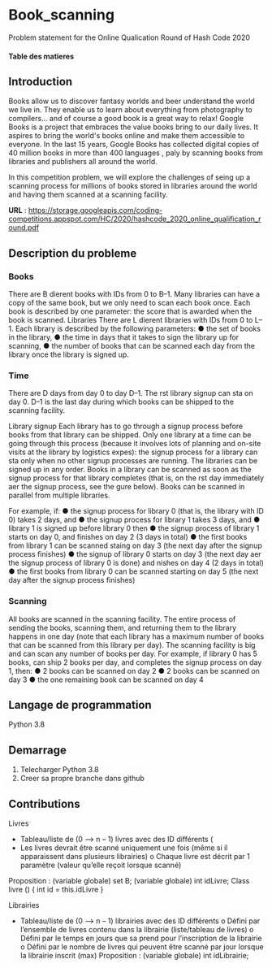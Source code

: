 # Book_scanning
Problem statement for the Online Qualication Round of Hash Code 2020

#### Table des matieres


## Introduction
Books allow us to discover fantasy worlds and beer understand the world we live in.
They enable us to learn about everything from photography to compilers… and of
course a good book is a great way to relax!
Google Books is a project that embraces the value books bring to our daily lives. It
aspires to bring the world's books online and make them accessible to everyone. In the
last 15 years, Google Books has collected digital copies of 40 million books in more
than 400 languages , paly by scanning books from libraries and publishers all around
the world.

In this competition problem, we will explore the challenges of seing up a scanning
process for millions of books stored in libraries around the world and having them
scanned at a scanning facility.

**URL** : <https://storage.googleapis.com/coding-competitions.appspot.com/HC/2020/hashcode_2020_online_qualification_round.pdf>

## Description du probleme

### Books
There are B dierent books with IDs from 0 to B–1. Many libraries can have a copy of
the same book, but we only need to scan each book once. Each book is described by
one parameter: the score that is awarded when the book is scanned.
Libraries
There are L dierent libraries with IDs from 0 to L–1. Each library is described by the
following parameters:
● the set of books in the library,
● the time in days that it takes to sign the library up for scanning,
● the number of books that can be scanned each day from the library once the
library is signed up.

### Time
There are D days from day 0 to day D–1. The rst library signup can sta on day 0. D–1
is the last day during which books can be shipped to the scanning facility.

Library signup
Each library has to go through a signup process before books from that library can be
shipped. Only one library at a time can be going through this process (because it
involves lots of planning and on-site visits at the library by logistics expes): the signup
process for a library can sta only when no other signup processes are running. The
libraries can be signed up in any order.
Books in a library can be scanned as soon as the signup process for that library
completes (that is, on the rst day immediately aer the signup process, see the gure
below). Books can be scanned in parallel from multiple libraries.

For example, if:
● the signup process for library 0 (that is, the library with ID 0) takes 2 days, and
● the signup process for library 1 takes 3 days, and
● library 1 is signed up before library 0
then
● the signup process of library 1 starts on day 0, and finishes on day 2 (3 days in
total)
● the first books from library 1 can be scanned staing on day 3 (the next day
after the signup process finishes)
● the signup of library 0 starts on day 3 (the next day aer the signup process
of library 0 is done) and nishes on day 4 (2 days in total)
● the first books from library 0 can be scanned starting on day 5 (the next day
after the signup process finishes)

### Scanning
All books are scanned in the scanning facility. The entire process of sending the books,
scanning them, and returning them to the library happens in one day (note that each
library has a maximum number of books that can be scanned from this library per day).
The scanning facility is big and can scan any number of books per day.
For example, if library 0 has 5 books, can ship 2 books per day, and completes the
signup process on day 1, then:
● 2 books can be scanned on day 2
● 2 books can be scanned on day 3
● the one remaining book can be scanned on day 4


## Langage de programmation 
Python 3.8


## Demarrage

1. Telecharger Python 3.8
2. Creer sa propre branche dans github 


## Contributions

Livres
  -	Tableau/liste de (0 --> n – 1) livres avec des ID différents ( 
  -	Les livres devrait être scanné uniquement une fois (même si il apparaissent dans plusieurs librairies) 
      o	Chaque livre est décrit par 1 paramètre (valeur qu’elle reçoit lorsque scanné)

Proposition : 
(variable globale) set B; 
(variable globale) int idLivre;
Class livre () {
    int id = this.idLivre
}

Librairies
  -	Tableau/liste de (0 --> n – 1) librairies avec des ID différents 
      o	Défini par l’ensemble de livres contenu dans la librairie (liste/tableau de livres)
      o	Défini par le temps en jours que sa prend pour l’inscription de la librairie
      o	Défini par le nombre de livres qui peuvent être scanné par jour lorsque la librairie inscrit (max)
Proposition : 
(variable globale) int idLibrairie;
